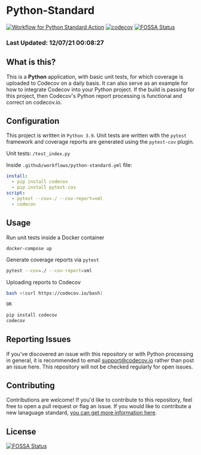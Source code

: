 # Python-Standard

[![Workflow for Python Standard Action](https://github.com/codecov/python-standard/actions/workflows/python-standard.yml/badge.svg)](https://github.com/codecov/python-standard/actions/workflows/python-standard.yml) [![codecov](https://codecov.io/gh/codecov/Python-Standard/branch/master/graph/badge.svg)](https://codecov.io/gh/codecov/Python-Standard)
[![FOSSA Status](https://app.fossa.com/api/projects/git%2Bgithub.com%2Fcodecov%2Fpython-standard.svg?type=shield)](https://app.fossa.com/projects/git%2Bgithub.com%2Fcodecov%2Fpython-standard?ref=badge_shield)

### Last Updated: 12/07/21 00:08:27

## What is this?

This is a **Python** application, with basic unit tests, for which coverage is uploaded to Codecov on a daily basis. It can also serve as an example for how to integrate Codecov into your Python project. If the build is passing for this project, then Codecov's Python report processing is functional and correct on codecov.io.

## Configuration

This project is written in `Python 3.9`. Unit tests are written with the `pytest` framework and coverage reports are generated using the `pytest-cov` plugin.

Unit tests: `/test_index.py`

Inside `.github/workflows/python-standard.yml` file:
```yaml
install:
  - pip install codecov
  - pip install pytest-cov
script:
  - pytest --cov=./ --cov-report=xml
  - codecov
```

## Usage

Run unit tests inside a Docker container
```bash
docker-compose up
```

Generate coverage reports via `pytest`
```bash
pytest --cov=./ --cov-report=xml
```

Uploading reports to Codecov
```bash
bash <(curl https://codecov.io/bash)

OR

pip install codecov
codecov
```

## Reporting Issues

If you've discovered an issue with this repository or with Python processing in general, it is recommended to email support@codecov.io rather than post an issue here. This repository will not be checked regularly for open issues.

## Contributing

Contributions are welcome! If you'd like to contribute to this repository, feel free to open a pull request or flag an issue. If you would like to contribute a new lanaguage standard, [you can get more information here](https://github.com/codecov/standards-scripts/blob/master/README.md#contributing). 


## License
[![FOSSA Status](https://app.fossa.com/api/projects/git%2Bgithub.com%2Fcodecov%2Fpython-standard.svg?type=large)](https://app.fossa.com/projects/git%2Bgithub.com%2Fcodecov%2Fpython-standard?ref=badge_large)